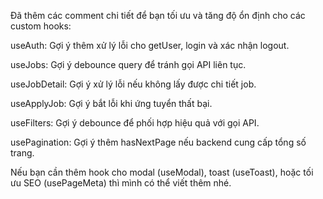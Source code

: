 Đã thêm các comment chi tiết để bạn tối ưu và tăng độ ổn định cho các custom hooks:

useAuth: Gợi ý thêm xử lý lỗi cho getUser, login và xác nhận logout.

useJobs: Gợi ý debounce query để tránh gọi API liên tục.

useJobDetail: Gợi ý xử lý lỗi nếu không lấy được chi tiết job.

useApplyJob: Gợi ý bắt lỗi khi ứng tuyển thất bại.

useFilters: Gợi ý debounce để phối hợp hiệu quả với gọi API.

usePagination: Gợi ý thêm hasNextPage nếu backend cung cấp tổng số trang.

Nếu bạn cần thêm hook cho modal (useModal), toast (useToast), hoặc tối ưu SEO (usePageMeta) thì mình có thể viết thêm nhé.
